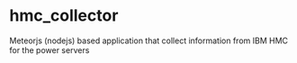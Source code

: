 # hmc_collector
Meteorjs (nodejs) based application that collect information from IBM HMC for the power servers
